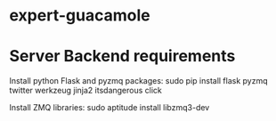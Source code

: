 # expert-guacamole

# Server Backend requirements
Install python Flask and pyzmq packages:
    sudo pip install flask pyzmq twitter werkzeug jinja2 itsdangerous click

Install ZMQ libraries:
    sudo aptitude install libzmq3-dev
